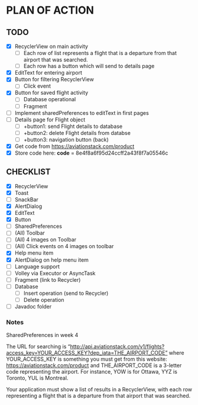 
# PLAN OF ACTION

## TODO

- [x] RecyclerView on main activity
  - [ ] Each row of list represents a flight that is a departure from that airport that was searched.
  - [ ] Each row has a button which will send to details page
- [x] EditText for entering airport 
- [x] Button for filtering RecyclerView
  - [ ] Click event
- [x] Button for saved flight activity
  - [ ] Database operational
  - [ ] Fragment
- [ ] Implement sharedPreferences to editText in first pages
- [ ] Details page for Flight object
   - [ ] +button1: send Flight details to database
   - [ ] +button2: delete  Flight details from databse
   - [ ] +button3: navigation button (back)
- [x] Get code from https://aviationstack.com/product
- [x] Store code here: **code** = 8e4f8a6f95d24ccff2a43f8f7a05546c

## CHECKLIST

- [x] RecyclerView
- [x] Toast
- [ ] SnackBar
- [x] AlertDialog
- [x] EditText
- [x] Button
- [ ] SharedPreferences
- [ ] (All) Toolbar 
- [ ] (All) 4 images on Toolbar
- [ ] (All) Click events on 4 images on toolbar
- [x] Help menu item
- [x] AlertDialog on help menu item
- [ ] Language support
- [ ] Volley via Executor or AsyncTask
- [ ] Fragment (link to Recycler)
- [ ] Database
    - [ ] Insert operation (send to Recycler)
    - [ ] Delete operation
- [ ] Javadoc folder

### Notes

SharedPreferences in week 4

The URL for searching is “http://api.aviationstack.com/v1/flights?access_key=YOUR_ACCESS_KEY?dep_iata=THE_AIRPORT_CODE” where YOUR_ACCESS_KEY is something you must get from this website: https://aviationstack.com/product and THE_AIRPORT_CODE is a 3-letter code representing the airport. For instance, YOW is for Ottawa, YYZ is Toronto, YUL is Montreal. 

Your application must show a list of results in a RecyclerView, with each row representing a flight that is a departure from that airport that was searched.
